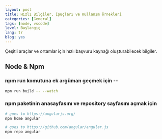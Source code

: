 ```yaml
---
layout: post
title: Hızlı Bilgiler, İpuçları ve Kullanım örnekleri
categories: [General]
tags: [node, vscode]
level: Başlangıç
lang: tr
blog: yes
--- 
```


Çeşitli araçlar ve ortamlar için hızlı başvuru kaynağı oluşturabilecek bilgiler.

## Node & Npm

### npm run komutuna ek argüman geçmek için _--_
~~~ bash
npm run build -- --watch
~~~

### npm paketinin anasayfasını ve repository sayfasını açmak için
~~~ bash
# goes to https://angularjs.org/
npm home angular

# goes to https://github.com/angular/angular.js
npm repo angular
~~~
